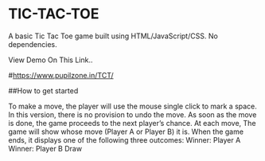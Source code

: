 # TIC-TAC-TOE

A basic Tic Tac Toe game built using HTML/JavaScript/CSS. No dependencies.

View Demo On This Link..


#https://www.pupilzone.in/TCT/

##How to get started

To make a move, the player will use the mouse single click to mark a space. In this version, there is no provision to undo the move. As soon as the move is done, the game proceeds to the next player’s chance.
At each move, The game will show whose move (Player A or Player B) it is. When the game ends, it displays one of the following three outcomes:
Winner: Player A
Winner: Player B
Draw
